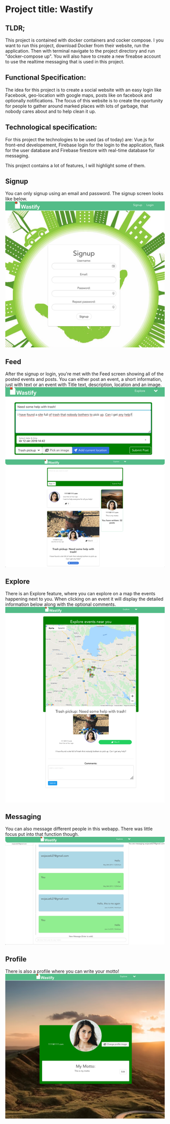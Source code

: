 # Project title: Wastify

## TLDR; 
This project is contained with docker containers and cocker compose. I you want to run this project, download Docker from their website, run the application. Then with terminal navigate to the project directory and run "docker-compose up". You will also have to create a new fireabse account to use the realtime messaging that is used in this project.

## Functional Specification:
The idea for this project is to create a social website with an easy login like Facebook, geo-location with google maps, posts like on facebook and optionally notifications. The focus of this website is to create the oportunity for people to gather around marked places with lots of garbage, that nobody cares about and to help clean it up.

## Technological specification:
For this project the technologies to be used (as of today) are: Vue.js for front-end developement, Firebase login for the login to the application, flask for the user database and Firebase firestore with real-time database for messaging. 

This project contains a lot of features, I will highlight some of them. 

## Signup
You can only signup using an email and password. The signup screen looks like below.
![alt text](https://github.com/Wojak27/Wastify/blob/master/Screenshot%202019-10-12%20at%2015.01.07.png)

## Feed
After the signup or login, you're met with the Feed screen showing all of the posted events and posts. You can either post an event, a short information, just with text or an event with Title text, description, location and an image.
![alt text](https://github.com/Wojak27/Wastify/blob/master/Screenshot%202019-10-12%20at%2014.45.44.png)
![alt text](https://github.com/Wojak27/Wastify/blob/master/Screenshot%202019-10-12%20at%2014.47.49.png)

## Explore
There is an Explore feature, where you can explore on a map the events happening next to you. When clicking on an event it will display the detailed information below along with the optional comments.
![alt text](https://github.com/Wojak27/Wastify/blob/master/Screenshot%202019-10-12%20at%2014.48.23.png)

## Messaging
You can also message different people in this webapp. There was little focus put into that function though.
![alt text](https://github.com/Wojak27/Wastify/blob/master/Screenshot%202019-10-12%20at%2014.49.35.png)

## Profile
There is also a profile where you can write your motto!
![alt text](https://github.com/Wojak27/Wastify/blob/master/Screenshot%202019-10-12%20at%2014.48.58.png)

